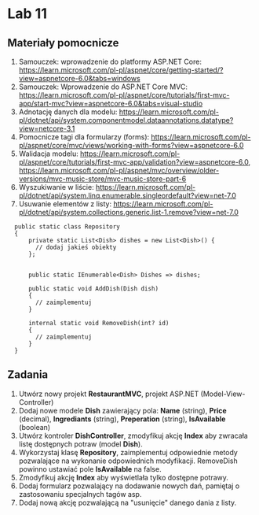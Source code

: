 # Lab 11

## Materiały pomocnicze
1.	Samouczek: wprowadzenie do platformy ASP.NET Core: https://learn.microsoft.com/pl-pl/aspnet/core/getting-started/?view=aspnetcore-6.0&tabs=windows
2.	Samouczek: Wprowadzenie do ASP.NET Core MVC: https://learn.microsoft.com/pl-pl/aspnet/core/tutorials/first-mvc-app/start-mvc?view=aspnetcore-6.0&tabs=visual-studio 
3.	Adnotację danych dla modelu:  https://learn.microsoft.com/pl-pl/dotnet/api/system.componentmodel.dataannotations.datatype?view=netcore-3.1 
4.	Pomocnicze tagi dla formularzy (forms): https://learn.microsoft.com/pl-pl/aspnet/core/mvc/views/working-with-forms?view=aspnetcore-6.0 
5.	Walidacja modelu: https://learn.microsoft.com/pl-pl/aspnet/core/tutorials/first-mvc-app/validation?view=aspnetcore-6.0, https://learn.microsoft.com/pl-pl/aspnet/mvc/overview/older-versions/mvc-music-store/mvc-music-store-part-6 
6.	Wyszukiwanie w liście: https://learn.microsoft.com/pl-pl/dotnet/api/system.linq.enumerable.singleordefault?view=net-7.0 
7.	Usuwanie elementów z listy: https://learn.microsoft.com/pl-pl/dotnet/api/system.collections.generic.list-1.remove?view=net-7.0 

```Csharp
  public static class Repository
  {
      private static List<Dish> dishes = new List<Dish>() {
        // dodaj jakieś obiekty
      };


      public static IEnumerable<Dish> Dishes => dishes;

      public static void AddDish(Dish dish)
      {
        // zaimplementuj
      }

      internal static void RemoveDish(int? id)
      {
        // zaimplementuj
      }
  }
```

## Zadania
1. Utwórz nowy projekt **RestaurantMVC**, projekt ASP.NET (Model-View-Controller)
2. Dodaj nowe modele **Dish** zawierający pola: 
**Name** (string), **Price** (decimal), **Ingrediants** (string), **Preperation** (string), **IsAvailable** (boolean)
3. Utwórz kontroler **DishController**, zmodyfikuj akcję **Index** aby zwracała listę dostępnych potraw (model **Dish**). 
4. Wykorzystaj klasę **Repository**, zaimplementuj odpowiednie metody pozwalające na wykonanie odpowiednich modyfikacji. 
RemoveDish powinno ustawiać pole **IsAvailable** na false.
5. Zmodyfikuj akcję **Index** aby wyświetlała tylko dostępne potrawy.
6. Dodaj formularz pozwalający na dodawanie nowych dań, pamiętaj o zastosowaniu specjalnych tagów asp.
7. Dodaj nową akcję pozwalającą na "usunięcie" danego dania z listy.
